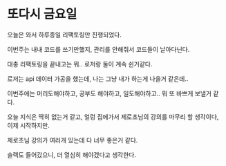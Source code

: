 # 또다시 금요일

오늘은 와서 하루종일 리팩토링만 진행되었다.

이번주는 내내 코드를 쓰기만했지, 관리를 안해줘서 코드들이 날아다닌다.

대충 리팩토링을 끝내고는 뭐.. 로저랑 둘이 계속 쉰거같다.

로저는 api 데이터 가공을 했는데, 나는 그냥 내가 하는게 나을거 같은데..

이번주에는 머리도해야하고, 공부도 해야하고, 일도해야하고.. 뭐 또 바쁘게 보낼거 같다.

오늘 지식은 딱히 없는거 같고, 얼렁 집에가서 제로초님의 강의를 마무리 할 생각이다, 이제 시작하지만.

제로초님 강의가 여러개 있는데 다 너무 좋은거 같다.

슬랙도 들어갔으니, 더 열심히 해야겠다고 생각한다.
